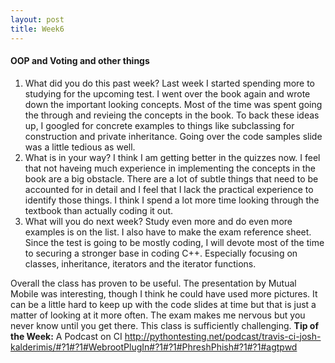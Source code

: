 ```yaml
---
layout: post
title: Week6
---
```


#### OOP and Voting and other things
1. What did you do this past week?
Last week I started spending more to studying for the upcoming test. I went over the book again and wrote down the important looking concepts. Most of the time was spent going the through and revieing the concepts in the book. To back these ideas up, I googled for concrete examples to things like subclassing for construction and private inheritance. Going over the code samples slide was a little tedious as well.
2. What is in your way?
I think I am getting better in the quizzes now. I feel that not haveing much experience in implementing the concepts in the book are a big obstacle. There are a lot of subtle things that need to be accounted for in detail and I feel that I lack the practical experience to identify those things. I think I spend a lot more time looking through the textbook than actually coding it out.
3. What will you do next week?
Study even more and do even more examples is on the list. I also have to make the exam reference sheet. Since the test is going to be mostly coding, I will devote most of the time to securing a stronger base in coding C++. Especially focusing on classes, inheritance, iterators and the iterator functions.

Overall the class has proven to be useful. The presentation by Mutual Mobile was interesting, though I think he could have used more pictures. It can be a little hard to keep up with the code slides at time but that is just a matter of looking at it more often. The exam makes me nervous but you never know until you get there. This class is sufficiently challenging.
**Tip of the Week:**  A Podcast on CI
<http://pythontesting.net/podcast/travis-ci-josh-kalderimis/#?1#?1#WebrootPlugIn#?1#?1#PhreshPhish#?1#?1#agtpwd>
